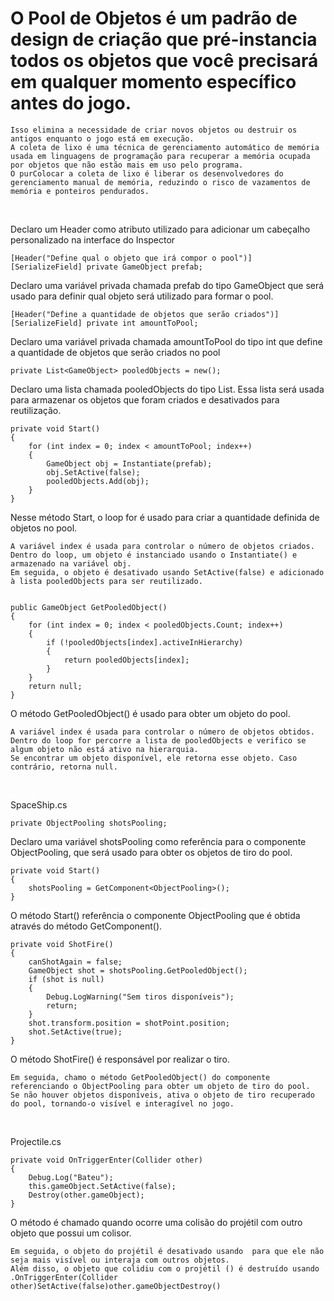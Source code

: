 # O Pool de Objetos é um padrão de design de criação que pré-instancia todos os objetos que você precisará em qualquer momento específico antes do jogo. 
         
    Isso elimina a necessidade de criar novos objetos ou destruir os antigos enquanto o jogo está em execução.
    A coleta de lixo é uma técnica de gerenciamento automático de memória usada em linguagens de programação para recuperar a memória ocupada por objetos que não estão mais em uso pelo programa.
    O purColocar a coleta de lixo é liberar os desenvolvedores do gerenciamento manual de memória, reduzindo o risco de vazamentos de memória e ponteiros pendurados.

<br>

Declaro um Header como atributo utilizado para adicionar um cabeçalho personalizado na interface do Inspector

    [Header("Define qual o objeto que irá compor o pool")] 
    [SerializeField] private GameObject prefab;

Declaro uma variável privada chamada prefab do tipo GameObject que será usado para definir qual objeto será utilizado para formar o pool.

    [Header("Define a quantidade de objetos que serão criados")]
    [SerializeField] private int amountToPool;

Declaro uma variável privada chamada amountToPool do tipo int que define a quantidade de objetos que serão criados no pool

    private List<GameObject> pooledObjects = new();

Declaro uma lista chamada pooledObjects do tipo List<GameObject>. Essa lista será usada para armazenar os objetos que foram criados e desativados para reutilização.


    private void Start()
    {
        for (int index = 0; index < amountToPool; index++)
        {
            GameObject obj = Instantiate(prefab);
            obj.SetActive(false);
            pooledObjects.Add(obj);
        }
    }

Nesse método Start, o loop for é usado para criar a quantidade definida de objetos no pool.
    
    A variável index é usada para controlar o número de objetos criados.
    Dentro do loop, um objeto é instanciado usando o Instantiate() e armazenado na variável obj.
    Em seguida, o objeto é desativado usando SetActive(false) e adicionado à lista pooledObjects para ser reutilizado.


    public GameObject GetPooledObject()
    {
        for (int index = 0; index < pooledObjects.Count; index++)
        {
            if (!pooledObjects[index].activeInHierarchy)
            {
                return pooledObjects[index];
            }
        }
        return null;
    }

O método GetPooledObject() é usado para obter um objeto do pool.
    
    A variável index é usada para controlar o número de objetos obtidos.
    Dentro do loop for percorre a lista de pooledObjects e verifico se algum objeto não está ativo na hierarquia.
    Se encontrar um objeto disponível, ele retorna esse objeto. Caso contrário, retorna null.


<br>

SpaceShip.cs

    private ObjectPooling shotsPooling;

Declaro uma variável shotsPooling como referência para o componente ObjectPooling, que será usado para obter os objetos de tiro do pool. 


    private void Start()
    {
        shotsPooling = GetComponent<ObjectPooling>();
    }


O método Start() referência o componente ObjectPooling que é obtida através do método GetComponent<ObjectPooling>().


    private void ShotFire()
    {
        canShotAgain = false;
        GameObject shot = shotsPooling.GetPooledObject();
        if (shot is null)
        {
            Debug.LogWarning("Sem tiros disponíveis");
            return;
        }
        shot.transform.position = shotPoint.position;
        shot.SetActive(true);
    }

O método ShotFire() é responsável por realizar o tiro. 
    
    Em seguida, chamo o método GetPooledObject() do componente referenciando o ObjectPooling para obter um objeto de tiro do pool. 
    Se não houver objetos disponíveis, ativa o objeto de tiro recuperado do pool, tornando-o visível e interagível no jogo.

<br>

Projectile.cs


    private void OnTriggerEnter(Collider other)
    {
        Debug.Log("Bateu");
        this.gameObject.SetActive(false);
        Destroy(other.gameObject);
    }

O método  é chamado quando ocorre uma colisão do projétil com outro objeto que possui um colisor.  
    
    Em seguida, o objeto do projétil é desativado usando  para que ele não seja mais visível ou interaja com outros objetos. 
    Além disso, o objeto que colidiu com o projétil () é destruído usando .OnTriggerEnter(Collider other)SetActive(false)other.gameObjectDestroy()



